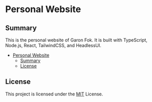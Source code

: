 # Personal Website

## Summary

This is the personal website of Garon Fok. It is built with TypeScript, Node.js, React, TailwindCSS, and HeadlessUI.

- [Personal Website](#personal-website)
  - [Summary](#summary)
  - [License](#license)

## License

This project is licensed under the [MIT](LICENSE)
License.
